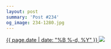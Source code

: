 ```yaml
---
layout: post
summary: 'Post #234'
og_image: 234-1280.jpg
---
```


<p>
 <time>
  <a href="/234">
   {{ page.date | date: "%B %-d, %Y" }}
  </a>
 </time>
 <a href="/234">
  <img data-taken="12/2/2013" sizes="(min-width: 700px) 50vw, calc(100vw - 2rem)" src="{{ site.assets_url }}/234-640.jpg" srcset="{{ site.assets_url }}/234-1280.jpg 1280w, {{ site.assets_url }}/234-960.jpg 960w, {{ site.assets_url }}/234-640.jpg 640w, {{ site.assets_url }}/234-320.jpg 320w"/>
 </a>
</p>
